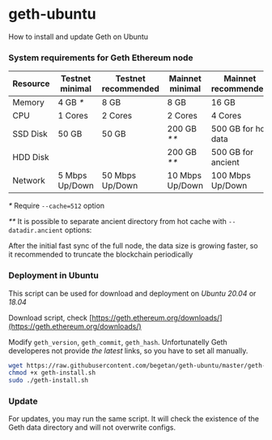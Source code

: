 # geth-ubuntu
How to install and update Geth on Ubuntu

### System requirements for Geth Ethereum node
| Resource | Testnet minimal  | Testnet recommended | Mainnet minimal  | Mainnet recommended |
|----------|------------------|---------------------|------------------|---------------------|
| Memory   | 4 GB _*_         | 8 GB                | 8 GB             | 16 GB               |
| CPU      | 1 Cores          | 2 Cores             | 2 Cores          | 4 Cores             |
| SSD Disk | 50 GB            | 50 GB               | 200 GB _**_      | 500 GB for hot data |
| HDD Disk |                  |                     | 200 GB _**_      | 500 GB for ancient  |
| Network  | 5 Mbps Up/Down   | 50 Mbps Up/Down     | 10  Mbps Up/Down | 100 Mbps Up/Down    |

_*_ Require `--cache=512` option

_**_ It is possible to separate ancient directory from hot cache with `--datadir.ancient` options:

After the initial fast sync of the full node, the data size is growing faster, so it recommended to truncate the blockchain periodically


### Deployment in Ubuntu
This script can be used for download and deployment on *Ubuntu 20.04* or *18.04*

Download script, check [https://geth.ethereum.org/downloads/](https://geth.ethereum.org/downloads/)

Modify `geth_version`, `geth_commit`, `geth_hash`. Unfortunatelly Geth developeres not provide *the latest* links, so you have to set all manually.

```bash
wget https://raw.githubusercontent.com/begetan/geth-ubuntu/master/geth-install.sh
chmod +x geth-install.sh
sudo ./geth-install.sh
```

### Update
For updates, you may run the same script. It will check the existence of the Geth data directory and will not overwrite configs.